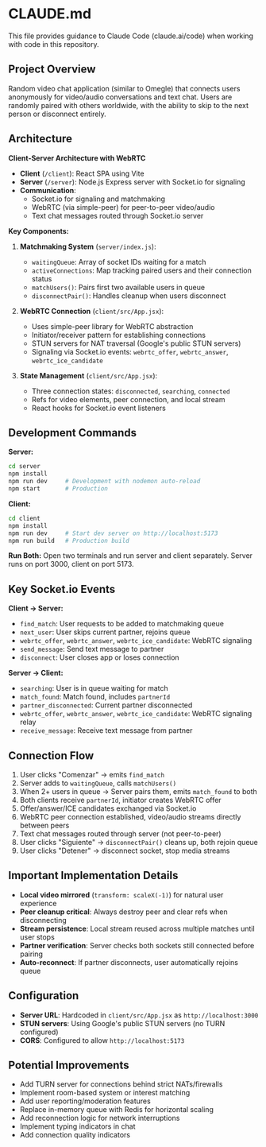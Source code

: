 # CLAUDE.md

This file provides guidance to Claude Code (claude.ai/code) when working with code in this repository.

## Project Overview

Random video chat application (similar to Omegle) that connects users anonymously for video/audio conversations and text chat. Users are randomly paired with others worldwide, with the ability to skip to the next person or disconnect entirely.

## Architecture

**Client-Server Architecture with WebRTC**

- **Client** (`/client`): React SPA using Vite
- **Server** (`/server`): Node.js Express server with Socket.io for signaling
- **Communication**:
  - Socket.io for signaling and matchmaking
  - WebRTC (via simple-peer) for peer-to-peer video/audio
  - Text chat messages routed through Socket.io server

**Key Components:**

1. **Matchmaking System** (`server/index.js`):
   - `waitingQueue`: Array of socket IDs waiting for a match
   - `activeConnections`: Map tracking paired users and their connection status
   - `matchUsers()`: Pairs first two available users in queue
   - `disconnectPair()`: Handles cleanup when users disconnect

2. **WebRTC Connection** (`client/src/App.jsx`):
   - Uses simple-peer library for WebRTC abstraction
   - Initiator/receiver pattern for establishing connections
   - STUN servers for NAT traversal (Google's public STUN servers)
   - Signaling via Socket.io events: `webrtc_offer`, `webrtc_answer`, `webrtc_ice_candidate`

3. **State Management** (`client/src/App.jsx`):
   - Three connection states: `disconnected`, `searching`, `connected`
   - Refs for video elements, peer connection, and local stream
   - React hooks for Socket.io event listeners

## Development Commands

**Server:**
```bash
cd server
npm install
npm run dev     # Development with nodemon auto-reload
npm start       # Production
```

**Client:**
```bash
cd client
npm install
npm run dev     # Start dev server on http://localhost:5173
npm run build   # Production build
```

**Run Both:**
Open two terminals and run server and client separately. Server runs on port 3000, client on port 5173.

## Key Socket.io Events

**Client → Server:**
- `find_match`: User requests to be added to matchmaking queue
- `next_user`: User skips current partner, rejoins queue
- `webrtc_offer`, `webrtc_answer`, `webrtc_ice_candidate`: WebRTC signaling
- `send_message`: Send text message to partner
- `disconnect`: User closes app or loses connection

**Server → Client:**
- `searching`: User is in queue waiting for match
- `match_found`: Match found, includes `partnerId`
- `partner_disconnected`: Current partner disconnected
- `webrtc_offer`, `webrtc_answer`, `webrtc_ice_candidate`: WebRTC signaling relay
- `receive_message`: Receive text message from partner

## Connection Flow

1. User clicks "Comenzar" → emits `find_match`
2. Server adds to `waitingQueue`, calls `matchUsers()`
3. When 2+ users in queue → Server pairs them, emits `match_found` to both
4. Both clients receive `partnerId`, initiator creates WebRTC offer
5. Offer/answer/ICE candidates exchanged via Socket.io
6. WebRTC peer connection established, video/audio streams directly between peers
7. Text chat messages routed through server (not peer-to-peer)
8. User clicks "Siguiente" → `disconnectPair()` cleans up, both rejoin queue
9. User clicks "Detener" → disconnect socket, stop media streams

## Important Implementation Details

- **Local video mirrored** (`transform: scaleX(-1)`) for natural user experience
- **Peer cleanup critical**: Always destroy peer and clear refs when disconnecting
- **Stream persistence**: Local stream reused across multiple matches until user stops
- **Partner verification**: Server checks both sockets still connected before pairing
- **Auto-reconnect**: If partner disconnects, user automatically rejoins queue

## Configuration

- **Server URL**: Hardcoded in `client/src/App.jsx` as `http://localhost:3000`
- **STUN servers**: Using Google's public STUN servers (no TURN configured)
- **CORS**: Configured to allow `http://localhost:5173`

## Potential Improvements

- Add TURN server for connections behind strict NATs/firewalls
- Implement room-based system or interest matching
- Add user reporting/moderation features
- Replace in-memory queue with Redis for horizontal scaling
- Add reconnection logic for network interruptions
- Implement typing indicators in chat
- Add connection quality indicators
